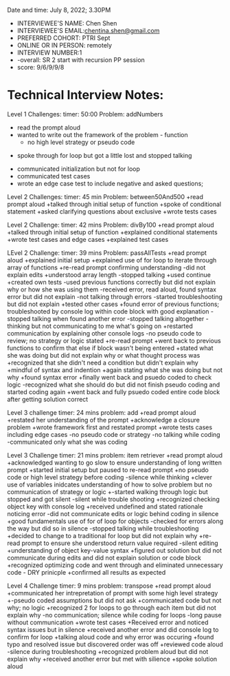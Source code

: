 Date and time: July 8, 2022; 3.30PM

- INTERVIEWEE'S NAME: Chen Shen
- INTERVIEWEE'S EMAIL:chentina.shen@gmail.com
- PREFERRED COHORT: PTRI Sept
- ONLINE OR IN PERSON: remotely
- INTERVIEW NUMBER:1
- -overall: SR 2 start with recursion PP session
- score: 9/6/9/9/8

# Technical Interview Notes:

Level 1 Challenges:
timer: 50:00
Problem: addNumbers

- read the prompt aloud
- wanted to write out the framework of the problem - function
  - no high level strategy or pseudo code

* spoke through for loop but got a little lost and stopped talking

- communicated initialization but not for loop
- communicated test cases
- wrote an edge case test to include negative and asked questions;

Level 2 Challenges:
timer: 45 min
Problem: between50And500
+read prompt aloud
+talked through initial setup of function
+spoke of conditional statement
+asked clarifying questions about exclusive
+wrote tests cases

Level 2 Challenge:
timer: 42 mins
Problem: divBy100
+read prompt aloud
+talked through initial setup of function
+explained conditional statements
+wrote test cases and edge cases
+explained test cases

LEvel 2 Challenge:
timer: 39 mins
Problem: passAllTests
+read prompt aloud
+explained initial setup
+explained use of for loop to iterate through array of functions
+re-read prompt confirming understanding
-did not explain edits
+understood array length
-stopped talking
+used continue
+created own tests
-used previous functions correctly but did not explain why or how she was using them
-received error, read aloud, found syntax error but did not explain
-not talking through errors
-started troubleshooting but did not explain
+tested other cases
+found error of previous functions; troubleshooted by console log within code block with good explanation
-stopped talking when found another error
-stopped talking altogether - thinking but not communicating to me what's going on
+restarted communication by explaining other console logs
-no pseudo code to review; no strategy or logic stated
+re-read prompt
+went back to previous functions to confirm that else if block wasn't being entered
+stated what she was doing but did not explain why or what thought process was
+recognized that she didn't need a condition but didn't explain why
+mindful of syntax and indention
+again stating what she was doing but not why
+found syntax error
+finally went back and psuedo coded to check logic
-recognized what she should do but did not finish pseudo coding and started coding again
+went back and fully psuedo coded entire code block after getting solution correct

Level 3 challenge
timer: 24 mins
problem: add
+read prompt aloud
+restated her understanding of the prompt
+acknowledge a closure problem
+wrote framework first and restated prompt
+wrote tests cases including edge cases
-no pseudo code or strategy
-no talking while coding
-communicated only what she was coding

Level 3 Challenge
timer: 21 mins
problem: item retriever
+read prompt aloud
+acknowledged wanting to go slow to ensure understanding of long written prompt
+started initial setup but paused to re-read prompt
+no pseudo code or high level strategy before coding
-silence while thinking
+clever use of variables inidcates understanding of how to solve problem but no communication of strategy or logic
+-started walking through logic but stopped and got silent
-silent while trouble shooting
+recognized checking object key with console log
+received undefined and stated rationale noticing error
-did not communicate edits or logic behind coding in silence
+good fundamentals use of for of loop for objects
-checked for errors along the way but did so in silence
-stopped talking while troubleshooting
+decided to change to a traditional for loop but did not explain why
+re-read prompt to ensure she understood return value required
-silent editing
+understanding of object key-value syntax
+figured out solution but did not communicate during edits and did not explain solution or code block
+recognized optimizing code and went through and eliminated unnecessary code - DRY prinicple
+confirmed all results as expected

Level 4 Challenge
timer: 9 mins
problem: transpose
+read prompt aloud
+communicated her intrepretation of prompt with some high level strategy
+-pseudo coded assumptions but did not ask
+communicated code but not why; no logic
+recognized 2 for loops to go through each item but did not explain why
-no communication; silence while coding for loops
-long pause without communication
+wrote test cases
+Received error and noticed syntax issues but in silence
+received another error and did console log to confirm for loop
+talking aloud code and why error was occuring
+found typo and resolved issue but discovered order was off
+reviewed code aloud
-silence during troubleshooting
+recognized problem aloud but did not explain why
+received another error but met with silience
+spoke solution aloud

